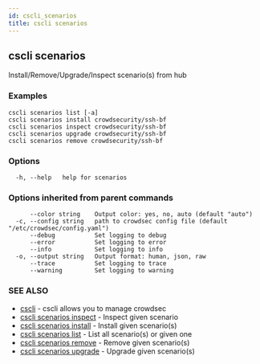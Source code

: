 ```yaml
---
id: cscli_scenarios
title: cscli scenarios
---
```

## cscli scenarios

Install/Remove/Upgrade/Inspect scenario(s) from hub

### Examples

```
cscli scenarios list [-a]
cscli scenarios install crowdsecurity/ssh-bf
cscli scenarios inspect crowdsecurity/ssh-bf
cscli scenarios upgrade crowdsecurity/ssh-bf
cscli scenarios remove crowdsecurity/ssh-bf

```

### Options

```
  -h, --help   help for scenarios
```

### Options inherited from parent commands

```
      --color string    Output color: yes, no, auto (default "auto")
  -c, --config string   path to crowdsec config file (default "/etc/crowdsec/config.yaml")
      --debug           Set logging to debug
      --error           Set logging to error
      --info            Set logging to info
  -o, --output string   Output format: human, json, raw
      --trace           Set logging to trace
      --warning         Set logging to warning
```

### SEE ALSO

* [cscli](/cscli/cscli.md)	 - cscli allows you to manage crowdsec
* [cscli scenarios inspect](/cscli/cscli_scenarios_inspect.md)	 - Inspect given scenario
* [cscli scenarios install](/cscli/cscli_scenarios_install.md)	 - Install given scenario(s)
* [cscli scenarios list](/cscli/cscli_scenarios_list.md)	 - List all scenario(s) or given one
* [cscli scenarios remove](/cscli/cscli_scenarios_remove.md)	 - Remove given scenario(s)
* [cscli scenarios upgrade](/cscli/cscli_scenarios_upgrade.md)	 - Upgrade given scenario(s)

